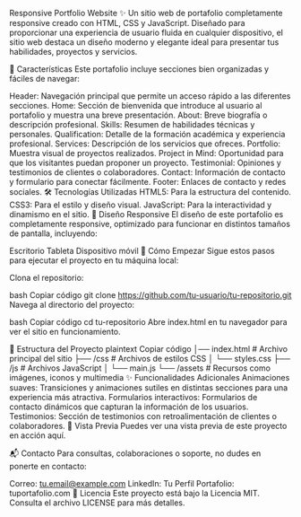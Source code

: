 Responsive Portfolio Website ✨
Un sitio web de portafolio completamente responsive creado con HTML, CSS y JavaScript. Diseñado para proporcionar una experiencia de usuario fluida en cualquier dispositivo, el sitio web destaca un diseño moderno y elegante ideal para presentar tus habilidades, proyectos y servicios.

📌 Características
Este portafolio incluye secciones bien organizadas y fáciles de navegar:

Header: Navegación principal que permite un acceso rápido a las diferentes secciones.
Home: Sección de bienvenida que introduce al usuario al portafolio y muestra una breve presentación.
About: Breve biografía o descripción profesional.
Skills: Resumen de habilidades técnicas y personales.
Qualification: Detalle de la formación académica y experiencia profesional.
Services: Descripción de los servicios que ofreces.
Portfolio: Muestra visual de proyectos realizados.
Project in Mind: Oportunidad para que los visitantes puedan proponer un proyecto.
Testimonial: Opiniones y testimonios de clientes o colaboradores.
Contact: Información de contacto y formulario para conectar fácilmente.
Footer: Enlaces de contacto y redes sociales.
🛠️ Tecnologías Utilizadas
HTML5: Para la estructura del contenido.
CSS3: Para el estilo y diseño visual.
JavaScript: Para la interactividad y dinamismo en el sitio.
📱 Diseño Responsive
El diseño de este portafolio es completamente responsive, optimizado para funcionar en distintos tamaños de pantalla, incluyendo:

Escritorio
Tableta
Dispositivo móvil
🚀 Cómo Empezar
Sigue estos pasos para ejecutar el proyecto en tu máquina local:

Clona el repositorio:

bash
Copiar código
git clone https://github.com/tu-usuario/tu-repositorio.git
Navega al directorio del proyecto:

bash
Copiar código
cd tu-repositorio
Abre index.html en tu navegador para ver el sitio en funcionamiento.

📂 Estructura del Proyecto
plaintext
Copiar código
│── index.html          # Archivo principal del sitio
├── /css                # Archivos de estilos CSS
│   └── styles.css
├── /js                 # Archivos JavaScript
│   └── main.js
└── /assets             # Recursos como imágenes, iconos y multimedia
✨ Funcionalidades Adicionales
Animaciones suaves: Transiciones y animaciones sutiles en distintas secciones para una experiencia más atractiva.
Formularios interactivos: Formularios de contacto dinámicos que capturan la información de los usuarios.
Testimonios: Sección de testimonios con retroalimentación de clientes o colaboradores.
🎨 Vista Previa
Puedes ver una vista previa de este proyecto en acción aquí.

📬 Contacto
Para consultas, colaboraciones o soporte, no dudes en ponerte en contacto:

Correo: tu.email@example.com
LinkedIn: Tu Perfil
Portafolio: tuportafolio.com
📝 Licencia
Este proyecto está bajo la Licencia MIT. Consulta el archivo LICENSE para más detalles.



